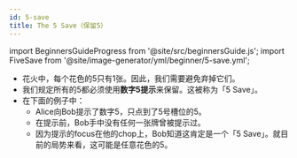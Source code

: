```yaml
---
id: 5-save
title: The 5 Save（保留5）
---
```


import BeginnersGuideProgress from '@site/src/beginnersGuide.js';
import FiveSave from '@site/image-generator/yml/beginner/5-save.yml';

<BeginnersGuideProgress id="5-save" />

- 花火中，每个花色的5只有1张。因此，我们需要避免弃掉它们。
- 我们规定所有的5都必须使用**数字5提示**来保留。这被称为「5 Save」。
- 在下面的例子中：
  - Alice向Bob提示了数字5，只点到了5号槽位的5。
  - 在提示前，Bob手中没有任何一张牌曾被提示过。
  - 因为提示的focus在他的chop上，Bob知道这肯定是一个「5 Save」。就目前的局势来看，这可能是任意花色的5。

<FiveSave />
